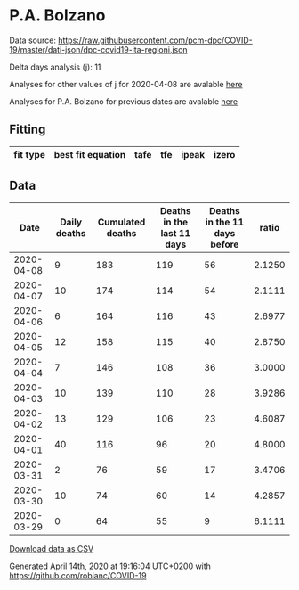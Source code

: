 # P.A. Bolzano

Data source: https://raw.githubusercontent.com/pcm-dpc/COVID-19/master/dati-json/dpc-covid19-ita-regioni.json

Delta days analysis (j): 11

Analyses for other values of j for 2020-04-08 are avalable [here](../2020-04-08/README.md)

Analyses for P.A. Bolzano for previous dates are avalable [here](../README.md)

## Fitting 
|fit type|best fit equation|tafe|tfe|ipeak|izero|
|-------|-----|--------|------|---|---|

## Data
|Date|Daily deaths|Cumulated deaths|Deaths in the last 11 days|Deaths in the 11 days before|ratio|
|----|----------|-----------|-------|--------------------|-----|
|2020-04-08|9|183|119|56|2.1250|
|2020-04-07|10|174|114|54|2.1111|
|2020-04-06|6|164|116|43|2.6977|
|2020-04-05|12|158|115|40|2.8750|
|2020-04-04|7|146|108|36|3.0000|
|2020-04-03|10|139|110|28|3.9286|
|2020-04-02|13|129|106|23|4.6087|
|2020-04-01|40|116|96|20|4.8000|
|2020-03-31|2|76|59|17|3.4706|
|2020-03-30|10|74|60|14|4.2857|
|2020-03-29|0|64|55|9|6.1111|

[Download data as CSV](COVID-19_p.a._bolzano_j11_2020-04-08.csv)

Generated April 14th, 2020 at 19:16:04 UTC+0200 with https://github.com/robianc/COVID-19
